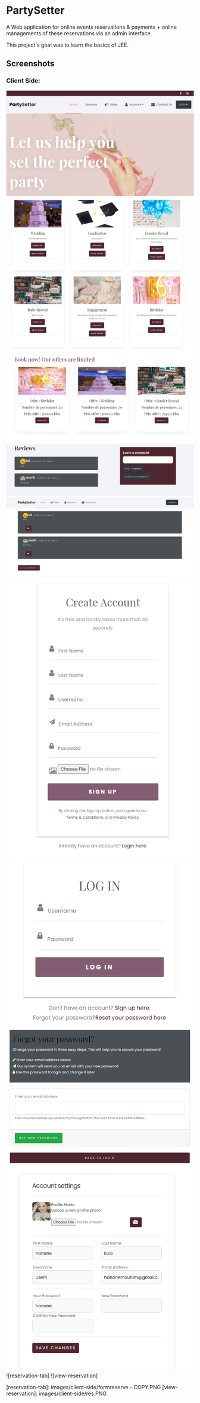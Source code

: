 # PartySetter
A Web application for online events reservations & payments + online managements of these reservations via an admin interface.

This project's goal was to learn the basics of JEE.

## Screenshots
### Client Side: 

![landing-page]
![list-event]
![offers]
![reviews-page]
![comments]
![sigup-page]
![login-page]
![forgot-password-page]
![account-page]
![reservation-tab]
![view-reservation]

[landing-page]: images/client-side/landing.PNG
[list-event]: images/client-side/listevent.PNG
[offers]: images/client-side/offers.PNG
[reviews-page]: images/client-side/comm.PNG
[comments]: images/client-side/listco.PNG
[sigup-page]: images/client-side/signup.PNG
[login-page]: images/client-side/login.PNG
[forgot-password-page]: images/client-side/forgotpass.PNG
[account-page]: images/client-side/viewaccount.PNG
[reservation-tab]: images/client-side/formreserve - COPY.PNG
[view-reservation]: images/client-side/res.PNG

